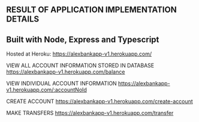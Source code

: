 ## RESULT OF APPLICATION IMPLEMENTATION DETAILS

## Built with Node, Express and Typescript

Hosted at Heroku:  https://alexbankapp-v1.herokuapp.com/


VIEW ALL ACCOUNT INFORMATION STORED IN DATABASE
 https://alexbankapp-v1.herokuapp.com/balance


VIEW INDIVIDUAL ACCOUNT INFORMATION
 https://alexbankapp-v1.herokuapp.com/:accountNoId


CREATE ACCOUNT
 https://alexbankapp-v1.herokuapp.com/create-account


MAKE TRANSFERS
https://alexbankapp-v1.herokuapp.com/transfer

